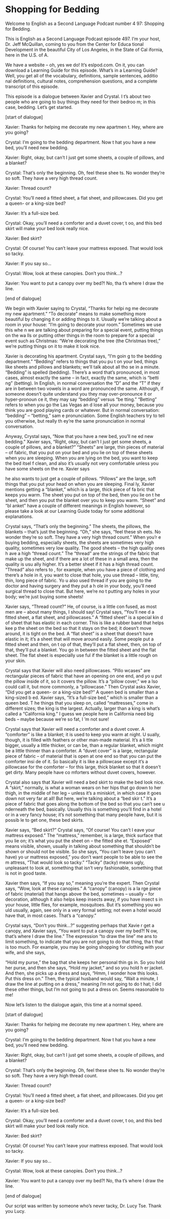 # Shopping for Bedding

Welcome to English as a Second Language Podcast number 4 97: Shopping for Bedding.

This is English as a Second Language Podcast episode 497.  I’m your host, Dr. Jeff McQuillan, coming to you from the Center for Educa tional Development in the beautiful City of Los Angeles, in the State of Cal ifornia, here in the U.S. of A.

We have a website – oh, yes we do!  It’s eslpod.com.  On it, you can download a Learning Guide for this episode.  What’s in a Learning  Guide?  Well, you get all of the vocabulary, definitions, sample sentences, additio nal definitions, cultural notes, comprehension questions, and a complete transcript  of this episode.

This episode is a dialogue between Xavier and Crystal.  I t’s about two people who are going to buy things they need for their bedroo m; in this case, bedding. Let’s get started.

[start of dialogue]

Xavier:  Thanks for helping me decorate my new apartmen t.  Hey, where are you going?

Crystal:  I’m going to the bedding department.  Now t hat you have a new bed, you’ll need new bedding.

Xavier:  Right, okay, but can’t I just get some sheets, a  couple of pillows, and a blanket?

Crystal:  That’s only the beginning.  Oh, feel these shee ts.  No wonder they’re so soft.  They have a very high thread count.

Xavier:  Thread count?

Crystal:  You’ll need a fitted sheet, a flat sheet, and  pillowcases.  Did you get a queen- or a king-size bed?

Xavier:  It’s a full-size bed.

Crystal:  Okay, you’ll need a comforter and a duvet cover, t oo, and this bed skirt will make your bed look really nice.

 Xavier:  Bed skirt?

Crystal:  Of course!  You can’t leave your mattress exposed.  That would look so tacky.

Xavier:  If you say so…

Crystal:  Wow, look at these canopies.  Don’t you think…?

Xavier:  You want to put a canopy over my bed?!  No, tha t’s where I draw the line.

[end of dialogue]

We begin with Xavier saying to Crystal, “Thanks for helpi ng me decorate my new apartment.”  “To decorate” means to make something more  beautiful by changing it or adding things to it.  Usually we’re talking about  a room in your house: “I’m going to decorate your room.”  Sometimes we use this whe n we are talking about preparing for a special event, putting things on the wa lls or putting other things in the room to prepare for a special event such as Christmas:  “We’re decorating the tree (the Christmas tree),” we’re putting things on it to make it look nice.

Xavier is decorating his apartment.  Crystal says, “I’m goin g to the bedding department.”  “Bedding” refers to things that you pu t on your bed, things like sheets and pillows and blankets; we’ll talk about all tho se in a minute.  “Bedding” is spelled (bedding).  There’s a word that’s pronounced,  in most cases, almost exactly the same – in fact, exactly the same, which is “betti ng” (betting).  In English, in normal conversation the “D” and the “T” if they are in between two vowels in a word are pronounced the same.  Although, if  someone doesn’t quite understand you they may over-pronounce it or hyper-pronoun ce it, they may say “bedding” versus “be tting.”  “Betting” refers to when you go the Las Vegas an d lose all your money, because you think you are good playing  cards or whatever. But in normal conversation: “bedding” – “betting,” sam e pronunciation.  Some English teachers try to tell you otherwise, but really th ey’re the same pronunciation in normal conversation.

Anyway, Crystal says, “Now that you have a new bed, you’ll ne ed new bedding.” Xavier says, “Right, okay, but can’t I just get some sheets, a couple of pillows, and a blanket?”  “Sheets” are large, thin pieces of material – of fabric, that you put on your bed and you lie on top of these sheets when  you are sleeping.  When you are lying on the bed, you want to keep the bed itsel f clean, and also it’s usually not very comfortable unless you have some sheets on the re.  Xavier says

 he also wants to just get a couple of pillows.  “Pillows”  are the large, soft things that you put your head on when you are sleeping.  Final ly, Xavier mentions getting a “blanket,” which is a large, thick piece of fa bric that keeps you warm. The sheet you put on top of the bed, then you lie on t he sheet, and then you put the blanket over you to keep you warm.  “Sheet” and “bl anket” have a couple of different meanings in English however, so please take a look at our Learning Guide today for some additional explanations.

Crystal says, “That’s only the beginning.”  The sheets, the pillows, the blankets – that’s just the beginning.  “Oh,” she says, “feel these sh eets.  No wonder they’re so soft.  They have a very high thread count.”  When you’r e buying bedding, especially sheets, the sheets are sometimes very high quality,  sometimes very low quality.  The good sheets – the high quality ones h ave a high “thread count.” The “thread” are the strings of the fabric that make up  the sheet, and if there are a lot of these in a small area, then the quality is usu ally higher.  It’s a better sheet if it has a high thread count.  “Thread” also refers to , for example, when you have a piece of clothing and there’s a hole in it, you want to close that hole, you use thread – little, tiny, thin, long piece of fabric.  Yo u also used thread if you are going to the doctor and having surgery and they put a h ole in your body, you’ll need surgical thread to close that.  But here, we’re no t putting any holes in your body; we’re just buying some sheets!

Xavier says, “Thread count?”  He, of course, is a little con fused, as most men are – about many things, I should say!  Crystal says, “You’ll nee d a fitted sheet, a flat sheet, and pillowcases.”  A “fitted sheet” is a special kin d of sheet that has elastic in each corner.  This is like a rubber band that helps kee p the sheet on the bed so that it stays on the bed; it doesn’t move around, it is tight on the bed.  A “flat sheet” is a sheet that doesn’t have elastic in it; it’s a sheet that will move around easily.  Some people put a fitted sheet and then, on t op of that, they’ll put a flat sheet, then, on top of that, they’ll put a blanket.  You go in between the fitted sheet and the flat sheet.  The flat sheet is especially use ful if the blanket is a little rough on your skin.

Crystal says that Xavier will also need pillowcases.  “Pillo wcases” are rectangular pieces of fabric that have an opening on one end, and yo u put the pillow inside of it, so it covers the pillow.  It’s a “pillow cover,” we a lso could call it, but more commonly, a “pillowcase.”  Then Crystal asks Xavier, “Did you  get a queen- or a king-size bed?”  A queen bed is smaller than a king-sized b ed.  Xavier says, “It’s a full-size bed,” which is smaller than a queen bed.  T he things that you sleep on, called “mattresses,” come in different sizes; the king is the largest.  Actually, larger than a king is what’s called a “California king.”   I guess we people here in California need big beds – maybe because we’re so fat, I ’m not sure!

 Crystal says that Xavier will need a comforter and a duvet  cover.  A “comforter” is like a blanket; it is used to keep you warm at night.  U sually, though, it is filled with feathers or other man-made material.  It’s a li ttle bigger, usually a little thicker, or can be, than a regular blanket, which might  be a little thinner than a comforter.  A “duvet cover” is a large, rectangular piece of fabric – of material that is open at one end so that you can put the comforter insi de of it.  So basically it is like a pillowcase except it’s a pillowcase for the comforter  – for this large, thick blanket so that it doesn’t get dirty.  Many people have co mforters without duvet covers, however.

Crystal also says that Xavier will need a bed skirt to make  the bed look nice.  A “skirt,” normally, is what a woman wears on her hips that  go down to her thigh, in the middle of her leg – unless it’s a miniskirt, in which  case it goes down not very far at all!  But here, we’re talking about a “bed skir t.”  It’s a piece of fabric that goes along the bottom of the bed so that you can’t see u nderneath the bed, basically.  Usually this is something you’ll find in a hotel  or in a very fancy house; it’s not something that many people have, but it is possib le to get one, these bed skirts.

Xavier says, “Bed skirt?”  Crystal says, “Of course!  You can’t l eave your mattress exposed.”  The “mattress,” remember, is a large, thick surface that you lie on; it’s what you put the sheet on – the fitted she et.  “Exposed” means visible, shown, usually in talking about something that shouldn’t be shown or should not be visible.  So she says, “You can’t leave (you can’t have) yo ur mattress exposed,” you don’t want people to be able to see the m attress, “That would look so tacky.”  “Tacky” (tacky) means ugly, unpleasant to look at, something that isn’t very fashionable, something that is not in good taste.

Xavier then says, “If you say so,” meaning you’re the expert.   Then Crystal says, “Wow, look at these canopies.”  A “canopy” (canopy) is a la rge piece of fabric (material) that hangs above the bed, sometimes – usually – for decoration, although it also helps keep insects away, if you have insect s in your house, little flies, for example, mosquitoes.  But it’s something you wo uld usually, again, see only in a very formal setting; not even a hotel would have that, in most cases. That’s a “canopy.”

Crystal says, “Don’t you think…?” suggesting perhaps that Xavie r get a canopy, and Xavier says, “You want to put a canopy over my bed?!  N ow, that’s where I draw the line.”  The expression “to draw the line” me ans to limit something, to indicate that you are not going to do that thing, tha t that is too much.  For example, you may be going shopping for clothing with your  wife, and she says,

 “Hold my purse,” the bag that she keeps her personal thin gs in.  So you hold her purse, and then she says, “Hold my jacket,” and so you hold h er jacket.  And then, she picks up a dress and says, “Hmm, I wonder how this looks.  Put this dress on.”  Then, the typical husband would say, “Wait a minute, I draw the line at putting on a dress,” meaning I’m not going to do t hat; I did these other things, but I’m not going to put a dress on.  Seems reasonable to me!

Now let’s listen to the dialogue again, this time at a  normal speed.

[start of dialogue]

Xavier:  Thanks for helping me decorate my new apartmen t.  Hey, where are you going?

Crystal:  I’m going to the bedding department.  Now t hat you have a new bed, you’ll need new bedding.

Xavier:  Right, okay, but can’t I just get some sheets, a  couple of pillows, and a blanket?

Crystal:  That’s only the beginning.  Oh, feel these shee ts.  No wonder they’re so soft.  They have a very high thread count.

Xavier:  Thread count?

Crystal:  You’ll need a fitted sheet, a flat sheet, and  pillowcases.  Did you get a queen- or a king-size bed?

Xavier:  It’s a full-size bed.

Crystal:  Okay, you’ll need a comforter and a duvet cover, t oo, and this bed skirt will make your bed look really nice.

Xavier:  Bed skirt?

Crystal:  Of course!  You can’t leave your mattress exposed.  That would look so tacky.

Xavier:  If you say so…

Crystal:  Wow, look at these canopies.  Don’t you think…?

 Xavier:  You want to put a canopy over my bed?!  No, tha t’s where I draw the line.

[end of dialogue]

Our script was written by someone who’s never tacky, Dr. Lucy Tse.  Thank you Lucy.





